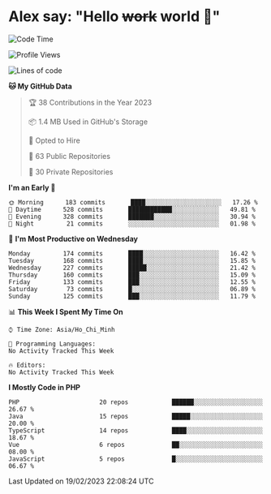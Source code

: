 # Alex say: "Hello ~~work~~ world 🐾"

<!--START_SECTION:waka-->
![Code Time](http://img.shields.io/badge/Code%20Time-839%20hrs%205%20mins-blue)

![Profile Views](http://img.shields.io/badge/Profile%20Views-0-blue)

![Lines of code](https://img.shields.io/badge/From%20Hello%20World%20I%27ve%20Written-4%20Million%20lines%20of%20code-blue)

**🐱 My GitHub Data** 

> 🏆 38 Contributions in the Year 2023
 > 
> 📦 1.4 MB Used in GitHub's Storage 
 > 
> 💼 Opted to Hire
 > 
> 📜 63 Public Repositories 
 > 
> 🔑 30 Private Repositories  
 > 
**I'm an Early 🐤** 

```text
🌞 Morning      183 commits       ████░░░░░░░░░░░░░░░░░░░░░   17.26 % 
🌆 Daytime      528 commits       ████████████░░░░░░░░░░░░░   49.81 % 
🌃 Evening      328 commits       ███████░░░░░░░░░░░░░░░░░░   30.94 % 
🌙 Night         21 commits       ░░░░░░░░░░░░░░░░░░░░░░░░░   01.98 % 

```
📅 **I'm Most Productive on Wednesday** 

```text
Monday         174 commits       ████░░░░░░░░░░░░░░░░░░░░░   16.42 % 
Tuesday        168 commits       ████░░░░░░░░░░░░░░░░░░░░░   15.85 % 
Wednesday      227 commits       █████░░░░░░░░░░░░░░░░░░░░   21.42 % 
Thursday       160 commits       ███░░░░░░░░░░░░░░░░░░░░░░   15.09 % 
Friday         133 commits       ███░░░░░░░░░░░░░░░░░░░░░░   12.55 % 
Saturday        73 commits       █░░░░░░░░░░░░░░░░░░░░░░░░   06.89 % 
Sunday         125 commits       ███░░░░░░░░░░░░░░░░░░░░░░   11.79 % 

```


📊 **This Week I Spent My Time On** 

```text
⌚︎ Time Zone: Asia/Ho_Chi_Minh

💬 Programming Languages: 
No Activity Tracked This Week

🔥 Editors: 
No Activity Tracked This Week

```

**I Mostly Code in PHP** 

```text
PHP                      20 repos            ██████░░░░░░░░░░░░░░░░░░░   26.67 % 
Java                     15 repos            █████░░░░░░░░░░░░░░░░░░░░   20.00 % 
TypeScript               14 repos            ████░░░░░░░░░░░░░░░░░░░░░   18.67 % 
Vue                      6 repos             ██░░░░░░░░░░░░░░░░░░░░░░░   08.00 % 
JavaScript               5 repos             █░░░░░░░░░░░░░░░░░░░░░░░░   06.67 % 

```



 Last Updated on 19/02/2023 22:08:24 UTC
<!--END_SECTION:waka-->
